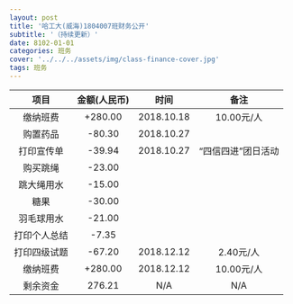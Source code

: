 ```yaml
---
layout: post
title: '哈工大(威海)1804007班财务公开'
subtitle: '（持续更新）'
date: 8102-01-01
categories: 班务
cover: '../../../assets/img/class-finance-cover.jpg'
tags: 班务
---
```


| 项目 | 金额(人民币) | 时间 | 备注 |
|:---:|:---:|:---:|:---:|
| 缴纳班费 | +280.00 | 2018.10.18 | 10.00元/人 |
| 购置药品 | -80.30 | 2018.10.27 |  |
| 打印宣传单 | -39.94 | 2018.10.27 | “四信四进”团日活动 |
| 购买跳绳 | -23.00 |  |  |
| 跳大绳用水 | -15.00 |  |  |
| 糖果 | -30.00 |  |  |
| 羽毛球用水 | -21.00 |  |  |
| 打印个人总结 | -7.35 |  |  |
| 打印四级试题 | -67.20 | 2018.12.12 | 2.40元/人 |
| 缴纳班费 | +280.00 | 2018.12.12 | 10.00元/人 |
| 剩余资金 | 276.21 | N/A | N/A | N/A |
